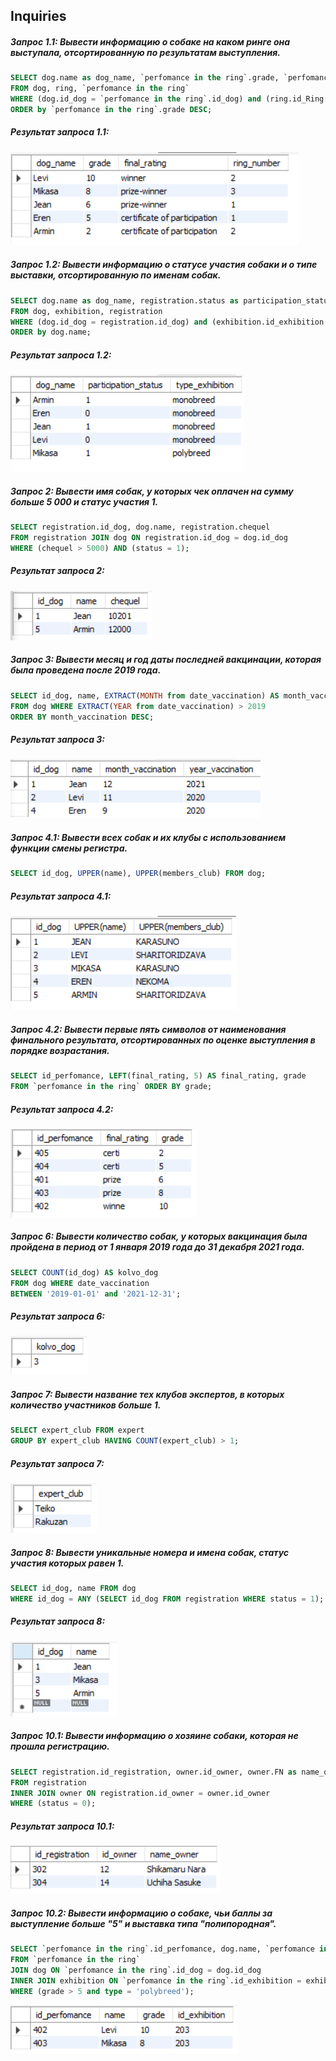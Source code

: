 ## Inquiries

##### Запрос 1.1:  Вывести  информацию о собаке на каком ринге она выступала, отсортированную по результатам выступления.

```sql
SELECT dog.name as dog_name, `perfomance in the ring`.grade, `perfomance in the ring`.final_rating, ring.ring_number
FROM dog, ring, `perfomance in the ring` 
WHERE (dog.id_dog = `perfomance in the ring`.id_dog) and (ring.id_Ring = `perfomance in the ring`.id_ring)
ORDER by `perfomance in the ring`.grade DESC;
```

##### Результат запроса 1.1:

![](1_1.PNG)

##### Запрос 1.2: Вывести  информацию о статусе участия собаки и о типе выставки, отсортированную по именам собак.

```sql
SELECT dog.name as dog_name, registration.status as participation_status, exhibition.type as type_exhibition
FROM dog, exhibition, registration 
WHERE (dog.id_dog = registration.id_dog) and (exhibition.id_exhibition = registration.id_exhibition)
ORDER by dog.name;
```

##### Результат запроса 1.2:

![](1_2.PNG)

##### Запрос 2: Вывести имя собак, у которых чек оплачен на сумму больше 5 000 и статус участия 1.

```sql
SELECT registration.id_dog, dog.name, registration.chequel
FROM registration JOIN dog ON registration.id_dog = dog.id_dog
WHERE (chequel > 5000) AND (status = 1);
```

##### Результат запроса 2:

![](2.PNG)

##### Запрос 3: Вывести месяц и год даты последней вакцинации, которая была проведена после 2019 года.

```sql
SELECT id_dog, name, EXTRACT(MONTH from date_vaccination) AS month_vaccination, EXTRACT(YEAR from date_vaccination) AS year_vaccination
FROM dog WHERE EXTRACT(YEAR from date_vaccination) > 2019
ORDER BY month_vaccination DESC;
```

##### Результат запроса 3:

![](3.PNG)

##### Запрос 4.1: Вывести всех собак и их клубы с использованием функции смены регистра.

```sql
SELECT id_dog, UPPER(name), UPPER(members_club) FROM dog;
```

##### Результат запроса 4.1:

![](4_1.PNG)

##### Запрос 4.2:  Вывести первые пять символов от наименования финального результата, отсортированных по оценке выступления в порядке возрастания.

```sql
SELECT id_perfomance, LEFT(final_rating, 5) AS final_rating, grade 
FROM `perfomance in the ring` ORDER BY grade;  
```

##### Результат запроса 4.2:

![](4_2.PNG)

##### Запрос 6: Вывести количество собак, у которых вакцинация была пройдена в период от 1 января 2019 года до 31 декабря 2021 года.

```sql
SELECT COUNT(id_dog) AS kolvo_dog 
FROM dog WHERE date_vaccination 
BETWEEN '2019-01-01' and '2021-12-31';
```

##### Результат запроса 6:

![](6.PNG)

##### Запрос 7: Вывести название тех клубов экспертов, в которых количество участников больше 1.

```sql
SELECT expert_club FROM expert 
GROUP BY expert_club HAVING COUNT(expert_club) > 1;
```

##### Результат запроса 7:

![](7.PNG)

##### Запрос 8: Вывести уникальные номера и имена собак, статус участия которых равен 1.

```sql
SELECT id_dog, name FROM dog 
WHERE id_dog = ANY (SELECT id_dog FROM registration WHERE status = 1);
```

##### Результат запроса 8:

![](8.PNG)

##### Запрос 10.1: Вывести информацию о хозяине собаки, которая не прошла регистрацию.

```sql
SELECT registration.id_registration, owner.id_owner, owner.FN as name_owner
FROM registration 
INNER JOIN owner ON registration.id_owner = owner.id_owner 
WHERE (status = 0);
```

##### Результат запроса 10.1:

![](10_1.PNG)

##### Запрос 10.2: Вывести информацию о собаке, чьи баллы за выступление больше "5" и выставка типа "полипородная".

```sql
SELECT `perfomance in the ring`.id_perfomance, dog.name, `perfomance in the ring`.grade, exhibition.id_exhibition
FROM `perfomance in the ring`
JOIN dog ON `perfomance in the ring`.id_dog = dog.id_dog
INNER JOIN exhibition ON `perfomance in the ring`.id_exhibition = exhibition.id_exhibition
WHERE (grade > 5 and type = 'polybreed');
```

![](10_2.PNG)